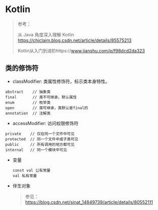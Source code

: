 # Kotlin

> 参考：
>
> 从 Java 角度深入理解 Kotlin https://chiclaim.blog.csdn.net/article/details/85575213
>
> Kotlin从入门到进阶https://www.jianshu.com/p/f98dcd2da323 

## 类的修饰符

* classModifier: 类属性修饰符，标示类本身特性。

```
abstract    // 抽象类  
final       // 类不可继承，默认属性
enum        // 枚举类
open        // 类可继承，类默认是final的
annotation  // 注解类
```

* accessModifier: 访问权限修饰符

```
private    // 仅在同一个文件中可见
protected  // 同一个文件中或子类可见
public     // 所有调用的地方都可见
internal   // 同一个模块中可见
```

* 变量

  ```
  const val 公有常量
  val 私有常量
  ```

  

* 伴生对象

  > 参见：https://blog.csdn.net/sinat_14849739/article/details/80552111

